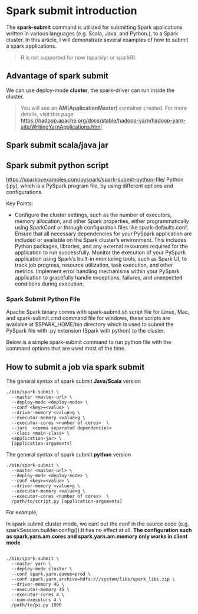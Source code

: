 # Spark submit introduction

The **spark-submit** command is utilized for submitting Spark applications written in various languages (e.g. Scala, 
Java, and Python.), to a Spark cluster. In this article, I will demonstrate several examples 
of how to submit a spark applications.

> R is not supported for now (sparklyr or sparkR).

## Advantage of spark submit

We can use deploy-mode **cluster**, the spark-driver can run inside the cluster.

> You will see an **AM(ApplicationMaster)** container created. For more details, visit this page https://hadoop.apache.org/docs/stable/hadoop-yarn/hadoop-yarn-site/WritingYarnApplications.html

## Spark submit scala/java jar


## Spark submit python script

https://sparkbyexamples.com/pyspark/spark-submit-python-file/
Python (.py), which is a PySpark program file, by using different options and configurations.

Key Points:

- Configure the cluster settings, such as the number of executors, memory allocation, and other Spark properties, either programmatically using SparkConf or through configuration files like spark-defaults.conf.
Ensure that all necessary dependencies for your PySpark application are included or available on the Spark cluster’s environment. This includes Python packages, libraries, and any external resources required for the application to run successfully.
Monitor the execution of your PySpark application using Spark’s built-in monitoring tools, such as Spark UI, to track job progress, resource utilization, task execution, and other metrics.
Implement error handling mechanisms within your PySpark application to gracefully handle exceptions, failures, and unexpected conditions during execution.

### Spark Submit Python File
Apache Spark binary comes with spark-submit.sh script file for Linux, Mac, and spark-submit.cmd command file for windows, these scripts are available at $SPARK_HOME/bin directory which is used to submit the PySpark file with .py extension (Spark with python) to the cluster.

Below is a simple spark-submit command to run python file with the command options that are used most of the time.



## How to submit a job via spark submit

The general syntax of spark submit **Java/Scala** version

```shell
./bin/spark-submit \
  --master <master-url> \
  --deploy-mode <deploy-mode> \
  --conf <key>=<value> \
  --driver-memory <value>g \
  --executor-memory <value>g \
  --executor-cores <number of cores>  \
  --jars  <comma separated dependencies>
  --class <main-class> \
  <application-jar> \
  [application-arguments]
```

The general syntax of spark submit **python** version

```shell
./bin/spark-submit \
  --master <master-url> \
  --deploy-mode <deploy-mode> \
  --conf <key>=<value> \
  --driver-memory <value>g \
  --executor-memory <value>g \
  --executor-cores <number of cores>  \
  /path/to/script.py [application-arguments]
```

For example,  

In spark submit cluster mode, we cant put the conf in the source code (e.g. sparkSession.builder.config()).It has no effect
at all. **The configuration such as spark.yarn.am.cores and spark.yarn.am.memory only works in client mode**
```shell

./bin/spark-submit \
  --master yarn \
  --deploy-mode cluster \
  --conf spark.yarn.queue=prod \
  --conf spark.yarn.archive=hdfs:///system/libs/spark_libs.zip \
  --driver-memory 4G \
  --executor-memory 4G \
  --executor-cores 4 \
  --num-executors 4 \
  /path/to/pi.py 1000
```

